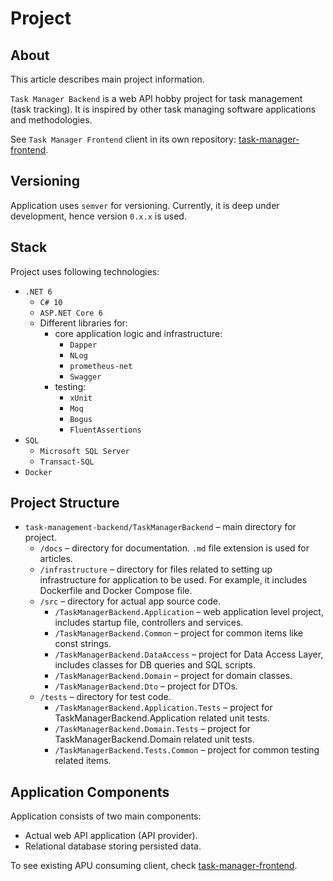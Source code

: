 ﻿# Project

## About

This article describes main project information.

`Task Manager Backend` is a web API hobby project for task management (task tracking). It is inspired by other task managing software applications and methodologies.

See `Task Manager Frontend` client in its own repository: [task-manager-frontend](https://github.com/BashMat/task-manager-frontend).

## Versioning

Application uses `semver` for versioning. Currently, it is deep under development, hence version `0.x.x` is used.

## Stack

Project uses following technologies:
- `.NET 6`
    - `C# 10`
    - `ASP.NET Core 6`
    - Different libraries for:
      - core application logic and infrastructure:
        - `Dapper`
        - `NLog`
        - `prometheus-net`
        - `Swagger`
      - testing:
        - `xUnit`
        - `Moq`
        - `Bogus`
        - `FluentAssertions`
- `SQL`
    - `Microsoft SQL Server`
    - `Transact-SQL`
- `Docker`

## Project Structure

- `task-management-backend/TaskManagerBackend` – main directory for project.
    - `/docs` – directory for documentation. `.md` file extension is used for articles.
    - `/infrastructure` – directory for files related to setting up infrastructure for application to be used. For example, it includes Dockerfile and Docker Compose file.
    - `/src` – directory for actual app source code.
        - `/TaskManagerBackend.Application` – web application level project, includes startup file, controllers and services.
        - `/TaskManagerBackend.Common` – project for common items like const strings.
        - `/TaskManagerBackend.DataAccess` – project for Data Access Layer, includes classes for DB queries and SQL scripts.
        - `/TaskManagerBackend.Domain` – project for domain classes.
        - `/TaskManagerBackend.Dto` – project for DTOs.
    - `/tests` – directory for test code.
        - `/TaskManagerBackend.Application.Tests` – project for TaskManagerBackend.Application related unit tests.
        - `/TaskManagerBackend.Domain.Tests` – project for TaskManagerBackend.Domain related unit tests.
        - `/TaskManagerBackend.Tests.Common` – project for common testing related items.

## Application Components

Application consists of two main components:
- Actual web API application (API provider).
- Relational database storing persisted data.

To see existing APU consuming client, check [task-manager-frontend](https://github.com/BashMat/task-manager-frontend).